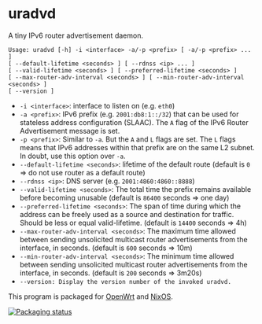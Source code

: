 # uradvd

A tiny IPv6 router advertisement daemon.

```
Usage: uradvd [-h] -i <interface> -a/-p <prefix> [ -a/-p <prefix> ... ]
[ --default-lifetime <seconds> ] [ --rdnss <ip> ... ]
[ --valid-lifetime <seconds> ] [ --preferred-lifetime <seconds> ]
[ --max-router-adv-interval <seconds> ] [ --min-router-adv-interval <seconds> ]
[ --version ]
```

* `-i <interface>`: interface to listen on (e.g. `eth0`)
* `-a <prefix>`: IPv6 prefix (e.g. `2001:db8:1::/32`) that can be used for stateless address configuration (SLAAC). The `A` flag of the IPv6 Router Advertisement message is set.
* `-p <prefix>`: Similar to `-a`. But the `A` and `L` flags are set. The `L` flags means that IPv6 addresses within that prefix are on the same L2 subnet. In doubt, use this option over `-a`.
* `--default-lifetime <seconds>`: lifetime of the default route (default is `0` => do not use router as a default route)
* `--rdnss <ip>`: DNS server (e.g. `2001:4860:4860::8888`)
* `--valid-lifetime <seconds>`: The total time the prefix remains available before becoming unusable (default is `86400` seconds => one day)
* `--preferred-lifetime <seconds>`: The span of time during which the address can be freely used as a source and destination for traffic. Should be less or equal valid-lifetime. (default is `14400` seconds => 4h)
* `--max-router-adv-interval <seconds>`: The maximum time allowed between sending unsolicited multicast router advertisements from the interface, in seconds. (default is `600` seconds => 10m)
* `--min-router-adv-interval <seconds>`: The minimum time allowed between sending unsolicited multicast router advertisements from the interface, in seconds. (default is `200` seconds => 3m20s)
* `--version: Display the version number of the invoked uradvd.`

This program is packaged for [OpenWrt](https://openwrt.org/) and [NixOS](https://nixos.org/).

[![Packaging status](https://repology.org/badge/vertical-allrepos/uradvd.svg)](https://repology.org/project/uradvd/versions)
